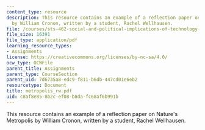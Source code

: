 ```yaml
---
content_type: resource
description: This resource contains an example of a reflection paper on Nature's Metropolis
  by William Cronon, written by a student, Rachel Wellhausen.
file: /courses/sts-462-social-and-political-implications-of-technology-spring-2006/c8af8e858b2cef08b8dafc68af6b991b_metropolis_rw.pdf
file_size: 16391
file_type: application/pdf
learning_resource_types:
- Assignments
license: https://creativecommons.org/licenses/by-nc-sa/4.0/
ocw_type: OCWFile
parent_title: Assignments
parent_type: CourseSection
parent_uid: 7d6735a8-edc9-f811-b6db-447cd01e6eb2
resourcetype: Document
title: metropolis_rw.pdf
uid: c8af8e85-8b2c-ef08-b8da-fc68af6b991b
---
```

This resource contains an example of a reflection paper on Nature's Metropolis by William Cronon, written by a student, Rachel Wellhausen.
